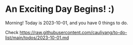 # An Exciting Day Begins! :)

Morning! Today is 2023-10-01, and you have 0 things to do.

Check https://raw.githubusercontent.com/cauliyang/to-do-list/main/todos/2023-10-01.md